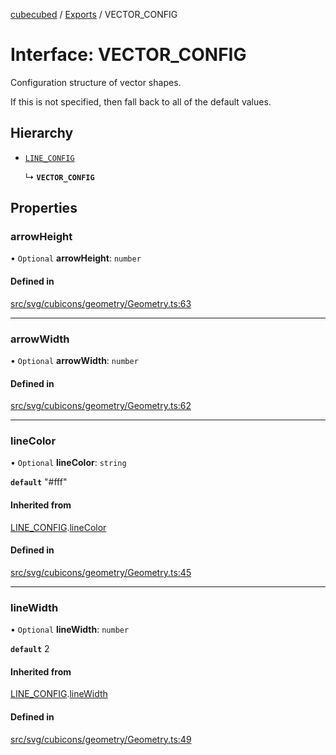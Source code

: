 [cubecubed](/reference/README.md) / [Exports](/reference/modules.md) / VECTOR\_CONFIG

# Interface: VECTOR\_CONFIG

Configuration structure of vector shapes.

If this is not specified, then fall back to all of the default values.

## Hierarchy

- [`LINE_CONFIG`](/reference/interfaces/LINE_CONFIG.md)

  ↳ **`VECTOR_CONFIG`**

## Properties

### arrowHeight

• `Optional` **arrowHeight**: `number`

#### Defined in

[src/svg/cubicons/geometry/Geometry.ts:63](https://github.com/imaphatduc/cubecubed/blob/1d9e38f/src/svg/cubicons/geometry/Geometry.ts#L63)

___

### arrowWidth

• `Optional` **arrowWidth**: `number`

#### Defined in

[src/svg/cubicons/geometry/Geometry.ts:62](https://github.com/imaphatduc/cubecubed/blob/1d9e38f/src/svg/cubicons/geometry/Geometry.ts#L62)

___

### lineColor

• `Optional` **lineColor**: `string`

**`default`** "#fff"

#### Inherited from

[LINE_CONFIG](/reference/interfaces/LINE_CONFIG.md).[lineColor](/reference/interfaces/LINE_CONFIG.md#linecolor)

#### Defined in

[src/svg/cubicons/geometry/Geometry.ts:45](https://github.com/imaphatduc/cubecubed/blob/1d9e38f/src/svg/cubicons/geometry/Geometry.ts#L45)

___

### lineWidth

• `Optional` **lineWidth**: `number`

**`default`** 2

#### Inherited from

[LINE_CONFIG](/reference/interfaces/LINE_CONFIG.md).[lineWidth](/reference/interfaces/LINE_CONFIG.md#linewidth)

#### Defined in

[src/svg/cubicons/geometry/Geometry.ts:49](https://github.com/imaphatduc/cubecubed/blob/1d9e38f/src/svg/cubicons/geometry/Geometry.ts#L49)
